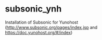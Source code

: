 subsonic_ynh
============

Installation of Subsonic for Yunohost (http://www.subsonic.org/pages/index.jsp and https://doc.yunohost.org/#/index)
